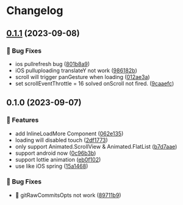 # Changelog

## [0.1.1](https://github.com/little-buddy/react-native-mr-pullrefresh/compare/v0.1.0...v0.1.1) (2023-09-08)


### 🐛 Bug Fixes

* ios pullrefresh bug ([801b8a9](https://github.com/little-buddy/react-native-mr-pullrefresh/commit/801b8a9a67618532f01e63ff00e3e9d766a39295))
* iOS pulluploading translateY not work ([986182b](https://github.com/little-buddy/react-native-mr-pullrefresh/commit/986182b13b9d77ad91c5379be9cf47ef08bd5fe9))
* scroll will trigger panGesture when loading ([012ae3a](https://github.com/little-buddy/react-native-mr-pullrefresh/commit/012ae3a652c4d5f57a2bd14c2a834e538cd400fe))
* set scrollEventThrottle = 16 solved onScroll not fired. ([9caaefc](https://github.com/little-buddy/react-native-mr-pullrefresh/commit/9caaefc6e2069ff74b3c9ac2232fbcc3603df57f))

## 0.1.0 (2023-09-07)


### 🎸 Features

* add InlineLoadMore Component ([062e135](https://github.com/little-buddy/react-native-mr-pullrefresh/commit/062e135414a3691bf81696ae9e838ee139520a58))
* loading will disabled touch ([2df1773](https://github.com/little-buddy/react-native-mr-pullrefresh/commit/2df17736f5ead3a8534cfcfe6b5064b19c481c19))
* only support Animated.ScrollView & Animated.FlatList ([b7d7aae](https://github.com/little-buddy/react-native-mr-pullrefresh/commit/b7d7aae44591a4a800ebce13814eaabd964674c0))
* support android now ([0c96b3b](https://github.com/little-buddy/react-native-mr-pullrefresh/commit/0c96b3be5fbca491296b707b4c205dca1feda4f6))
* support lottie animation ([eb0f102](https://github.com/little-buddy/react-native-mr-pullrefresh/commit/eb0f10216dde0ed997f700c4658d83d4fe4158ba))
* use like iOS spring ([15a1468](https://github.com/little-buddy/react-native-mr-pullrefresh/commit/15a1468dbec1756171cee6f4e86be6c84d026c51))


### 🐛 Bug Fixes

* 🐛 gitRawCommitsOpts not work ([89711b9](https://github.com/little-buddy/react-native-mr-pullrefresh/commit/89711b9006866bd2c5c4dd7ed3d96235a54a5c8f))